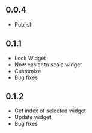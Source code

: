 ## 0.0.4

* Publish

## 0.1.1

* Lock Widget
* Now easier to scale widget
* Customize
* Bug fixes

## 0.1.2

* Get index of selected widget
* Update widget
* Bug fixes